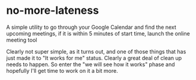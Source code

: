 # no-more-lateness

A simple utility to go through your Google Calendar and find the next upcoming meetings, if it is within 5 minutes of start time, launch the online meeting tool

Clearly not super simple, as it turns out, and one of those things that has just made it to "It works for me" status.  Clearly a great deal of clean up needs to happen.  So enter the "we will see how it works" phase and hopefully I'll get time to work on it a bit more.


